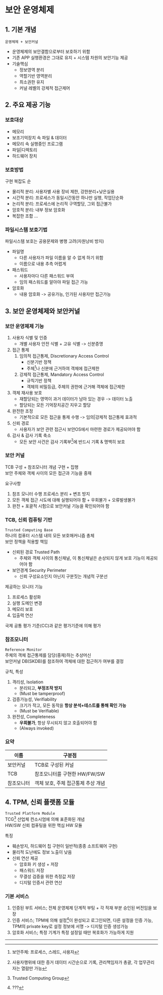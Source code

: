 # 보안 운영체제

## 1. 기본 개념

`운영체제 + 보안커널`  

- 운영체제의 보안결함으로부터 보호하기 위함
- 기존 APP 실행환경은 그대로 유지 + 시스템 차원의 보안기능 제공
- 기술핵심
  - 정보영역 분리
  - 역할기반 영역분리
  - 최소권한 유지
  - 커널 레벨의 강제적 접근제어

## 2. 주요 제공 기능

### 보호대상

- 메모리
- 보조기억장치 속 파일 & 데이터
- 메모리 속 실행중인 프로그램
- 파일|디렉토리
- 하드웨어 장치

### 보호방법

구현 복잡도 순

- 물리적 분리: 사용자별 사용 장비 제한, 강한분리+낮은실용
- 시간적 분리: 프로세스가 동일시간동안 하나만 실행, 작업단순화
- 논리적 분리: 프로세스에 논리적 구역할당, 그외 접근불가
- 암호적 분리: 내부 정보 암호화
- 복잡한 조합 ...

### 파일시스템 보호기법

파일시스템 보호는 공용문제와 병행 고려(자원낭비 방지)  

- 파일명
  - 다른 사용자가 파일 이름을 알 수 없게 하기 위함
  - 이름으로 내용 추측 어렵게
- 패스워드
  - 사용자마다 다른 패스워드 부여
  - 임의 패스워드를 알아야 파일 접근 가능
- 암호화
  - 내용 암호화 -> 공유가능, 인가된 사용자만 접근가능

## 3. 보안 운영체제와 보안커널

### 보안 운영체제 기능

1. 사용자 식별 및 인증
   - 개별 사용자 안전 식별 + 고유 식별 -> 신분증명
2. 접근 통제
   1. 임의적 접근통제, Discretionary Access Control
      - 신분기반 정책
      - 주체[^1]나 신분에 근거하여 객체에 접근제한
   2. 강제적 접근통제, Mandatory Access Control
      - 규칙기반 정책
      - 객체의 비밀등급, 주체의 권한에 근거해 객체에 접근제한
3. 객체 재사용 보호
   - 재할당되는 영역이 과거 데이터가 남아 있는 경우 -> 데이터 노출
   - 할당되는 모든 기억장치공간 지우고 할당
4. 완전한 조정
   - 기본적으로 모든 접근을 통제 수행 -> 임의|강제적 접근통제 효과적
5. 신뢰 경로
   - 사용자가 보안 관련 접근시 보안OS에서 마련한 경로가 제공되어야 함
6. 감사 & 감사 기록 축소
   - 모든 보안 사건은 감사 기록부[^3]에 반드시 기록 & 명백히 보호

### 보안 커널

TCB 구성 + 참조모니터 개념 구현 + 집행  
보안 주체와 객체 사이의 모든 접근과 기능을 중재

요구사항
1. 참조 모니터 수행 프로세스 분리 + 변조 방지
2. 모든 객체 접근 시도에 대해 실행되어야 함 + 우회불가 + 오류발생불가
3. 완전 + 포괄적 시험으로 보안커널 기능을 확인되어야 함

### TCB, 신뢰 컴퓨팅 기반

`Trusted Computing Base`  
하나의 컴퓨터 시스템 내의 모든 보호매커니즘 총체  
보안 정책을 적용할 책임

- 신뢰된 경로 Trusted Path
  - 주체와 객체 사이의 통신채널, 이 통신채널은 손상되지 않게 보호 기능이 제공되어야 함
- 보안경계 Security Perimeter
  - 신뢰 구성요소인지 아닌지 구분짓는 개념적 구분선

제공하는 모니터 기능
1. 프로세스 활성화
2. 실행 도메인 변경
3. 메모리 보호
4. 입출력 연산

국제 공통 평가 기준(CC)과 같은 평가기준에 의해 평가

### 참조모니터

`Reference Monitor`  
주체의 객체 접근통제를 담당(중재)하는 추상머신  
보안커널 DB(SKDB)를 참조하여 객체에 대한 접근허가 여부를 결정  

규칙, 특성
1. 격리성, Isolation
   - 분리되고, **부정조작 방지**
   - (Must be tamperproof)
2. 검증가능성, Verifiability
   - 크기가 작고, 모든 동작을 **항상 분석+테스트를 통해 확인 가능**
   - (Must be Verifiable)
3. 완전성, Completeness
   - **우회불가**, 항상 무시되지 않고 호출되어야 함
   - (Always invoked)

### 요약

이름|구분점
--|--
보안커널|TCB로 구성된 커널
TCB|참조모니터를 구현한 HW/FW/SW
참조모니터|객체 보호, 주체 접근통제 추상 개념

## 4. TPM, 신뢰 플랫폼 모듈

`Trusted Platform Module`  
TCG[^4] 산업체 컨소시엄에 의해 표준화된 개념  
HW/SW 신뢰 컴퓨팅을 위한 핵심 HW 모듈  

특징
- 훼손방지, 하드웨어 칩 구현이 일반적(종종 소프트웨어 구현)
- 물리적 도난에도 정보 노출이 낮음
- 신뢰 연산 제공
  - 암호화 키 생성 + 저장
  - 패스워드 저장
  - 무결성 검증을 위한 측정값 저장
  - 디지털 인증서 관련 연산

### 기본 서비스

1. 인증된 부트 서비스; 전체 운영체제 단계적 부팅 + 각 적재 부분 승인된 버전임을 보장
2. 인증 서비스; TPM에 의해 설정[^99]이 완성되고 로그인되면, 다른 설정을 인증 가능, TPM의 private key로 설정 정보에 서명 -> 디지털 인증 생성가능
3. 암호화 서비스; 특정 기계가 특정 설정일 때만 복호화가 가능하게 지원

---

[^1]: 보안주체: 프로세스, 스레드, 사용자
[^2]: 보안객체: HW(중앙처리장치,디스크,장치,...)/SW(데이터,파일,프로그램,세마포어,...)
[^3]: 사용자행위에 대한 증거 데이터 시간순으로 기록, 관리책임자가 총괄, 각 업무관리자는 열람만 가능
[^4]: Trusted Computing Group
[^99]: ???